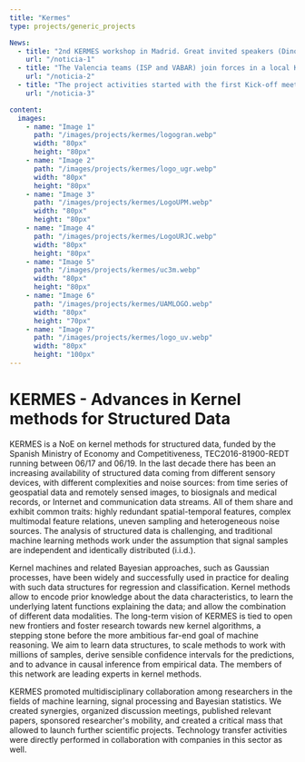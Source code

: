 ```yaml
---
title: "Kermes"
type: projects/generic_projects

News:
  - title: "2nd KERMES workshop in Madrid. Great invited speakers (Dino Sejdinovic from Oxford University and Javier Gonzalez from Amazon) and inspiring works from our students - Madrid, 25-26 Feb, 2019."
    url: "/noticia-1"
  - title: "The Valencia teams (ISP and VABAR) join forces in a local KERMES workshop in UV. Check the meetings tab for details"
    url: "/noticia-2"
  - title: "The project activities started with the first Kick-off meeting in the Parc Científic of the Universitat de València on July 11th, 2017."
    url: "/noticia-3"

content:
  images:
    - name: "Image 1"
      path: "/images/projects/kermes/logogran.webp"
      width: "80px"
      height: "80px"
    - name: "Image 2"
      path: "/images/projects/kermes/logo_ugr.webp"
      width: "80px"
      height: "80px"
    - name: "Image 3"
      path: "/images/projects/kermes/LogoUPM.webp"
      width: "80px"
      height: "80px"
    - name: "Image 4"
      path: "/images/projects/kermes/LogoURJC.webp"
      width: "80px"
      height: "80px"
    - name: "Image 5"
      path: "/images/projects/kermes/uc3m.webp"
      width: "80px"
      height: "80px"
    - name: "Image 6"
      path: "/images/projects/kermes/UAMLOGO.webp"
      width: "80px"
      height: "70px"
    - name: "Image 7"
      path: "/images/projects/kermes/logo_uv.webp"
      width: "80px"
      height: "100px"
---
```


# KERMES - Advances in Kernel methods for Structured Data

KERMES is a NoE on kernel methods for structured data, funded by the Spanish Ministry of Economy and Competitiveness, TEC2016-81900-REDT running between 06/17 and 06/19. In the last decade there has been an increasing availability of structured data coming from different sensory devices, with different complexities and noise sources: from time series of geospatial data and remotely sensed images, to biosignals and medical records, or Internet and communication data streams. All of them share and exhibit common traits: highly redundant spatial-temporal features, complex multimodal feature relations, uneven sampling and heterogeneous noise sources. The analysis of structured data is challenging, and traditional machine learning methods work under the assumption that signal samples are independent and identically distributed (i.i.d.).

Kernel machines and related Bayesian approaches, such as Gaussian processes, have been widely and successfully used in practice for dealing with such data structures for regression and classification. Kernel methods allow to encode prior knowledge about the data characteristics, to learn the underlying latent functions explaining the data; and allow the combination of different data modalities. The long-term vision of KERMES is tied to open new frontiers and foster research towards new kernel algorithms, a stepping stone before the more ambitious far-end goal of machine reasoning. We aim to learn data structures, to scale methods to work with millions of samples, derive sensible confidence intervals for the predictions, and to advance in causal inference from empirical data. The members of this network are leading experts in kernel methods.

KERMES promoted multidisciplinary collaboration among researchers in the fields of machine learning, signal processing and Bayesian statistics. We created synergies, organized discussion meetings, published relevant papers, sponsored researcher's mobility, and created a critical mass that allowed to launch further scientific projects. Technology transfer activities were directly performed in collaboration with companies in this sector as well.

